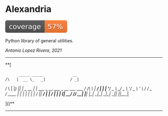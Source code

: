 # Alexandria

![alt text](tests/coverage/coverage.svg ".coverage available in tests/coverage/")

Python library of general utilities.

_Antonio Lopez Rivera, 2021_

---

**[

          _____ _____             __                             
    /\   |  __ \_   _|           / _|                            
   /  \  | |__) || |    _ __ ___| |_ ___ _ __ ___ _ __   ___ ___ 
  / /\ \ |  ___/ | |   | '__/ _ \  _/ _ \ '__/ _ \ '_ \ / __/ _ \
 / ____ \| |    _| |_  | | |  __/ ||  __/ | |  __/ | | | (_|  __/
/_/    \_\_|   |_____| |_|  \___|_| \___|_|  \___|_| |_|\___\___|

]()**

---


